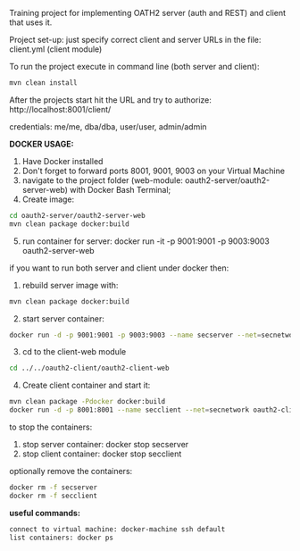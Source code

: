 Training project for implementing OATH2 server (auth and REST) and client that uses it.

Project set-up:
just specify correct client and server URLs in the file: client.yml (client module)

To run the project execute in command line (both server and client): 
```sh
mvn clean install
```
After the projects start hit the URL and try to authorize: http://localhost:8001/client/

credentials: me/me, dba/dba, user/user, admin/admin

**DOCKER USAGE:**
1) Have Docker installed
2) Don't forget to forward ports 8001, 9001, 9003 on your Virtual Machine
3) navigate to the project folder (web-module: oauth2-server/oauth2-server-web) with Docker Bash Terminal;
4) Create image: 
```sh
cd oauth2-server/oauth2-server-web
mvn clean package docker:build
```
5) run container for server: docker run -it -p 9001:9001 -p 9003:9003 oauth2-server-web

if you want to run both server and client under docker then:
1) rebuild server image with: 
```sh
mvn clean package docker:build
```
2) start server container:
```sh
docker run -d -p 9001:9001 -p 9003:9003 --name secserver --net=secnetwork oauth2-server-web
```
3) cd to the client-web module
```sh
cd ../../oauth2-client/oauth2-client-web
```
4) Create client container and start it:
```sh
mvn clean package -Pdocker docker:build
docker run -d -p 8001:8001 --name secclient --net=secnetwork oauth2-client-web
```

to stop the containers:
1) stop server container: docker stop secserver
2) stop client container: docker stop secclient

optionally remove the containers:
```sh
docker rm -f secserver
docker rm -f secclient
```


**useful commands:**
```sh
connect to virtual machine: docker-machine ssh default
list containers: docker ps
```


